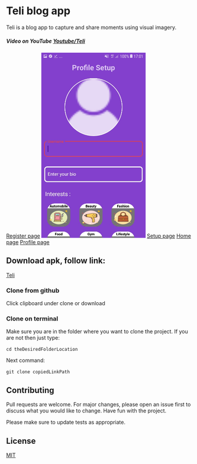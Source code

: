 # Teli blog app

Teli is a blog app to capture and share moments using visual imagery.

##### Video on YouTube [Youtube/Teli](https://youtu.be/b8s7aA7xXj8)


[Register page](app/src/main/res/images/Screenshot_20201003-165111.jpg)
<img src="app/src/main/res/images/Screenshot_20201003-170125.jpg" height = 500>
[Setup page](https://github.com/vincentLovesComputers/teli-image-blog_app-/blob/master/app/src/main/res/images/Screenshot_20201003-170125.jpg?raw=true)
[Home page](/app/src/main/res/images/Screenshot_20201003-165035.jpg)
[Profile page](/app/src/main/res/images/Screenshot_20201003-165043.jpg)


## Download apk, follow link:


[Teli](https://github.com/vincentLovesComputers/builds/blob/main/teli.apk?raw=true)


### Clone from github

Click clipboard under clone or download

### Clone on terminal
Make sure you are in the folder where you want to clone the project. If you are not then just type:


```terminal
cd theDesiredFolderLocation
```
Next command: 
```terminal
git clone copiedLinkPath
```

## Contributing
Pull requests are welcome. For major changes, please open an issue first to discuss what you would like to change. Have fun with the project.

Please make sure to update tests as appropriate.

## License
[MIT](https://choosealicense.com/licenses/mit/)
